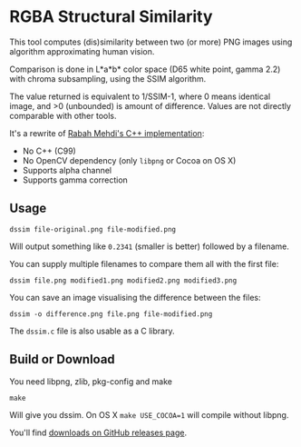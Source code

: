 # RGBA Structural Similarity

This tool computes (dis)similarity between two (or more) PNG images using algorithm approximating human vision.

Comparison is done in L\*a\*b\* color space (D65 white point, gamma 2.2) with chroma subsampling, using the SSIM algorithm.

The value returned is equivalent to 1/SSIM-1, where 0 means identical image, and >0 (unbounded) is amount of difference. Values are not directly comparable with other tools.

It's a rewrite of [Rabah Mehdi's C++ implementation](http://mehdi.rabah.free.fr/SSIM/):

* No C++ (C99)
* No OpenCV dependency (only `libpng` or Cocoa on OS X)
* Supports alpha channel
* Supports gamma correction

## Usage

    dssim file-original.png file-modified.png

Will output something like `0.2341` (smaller is better) followed by a filename.

You can supply multiple filenames to compare them all with the first file:

    dssim file.png modified1.png modified2.png modified3.png

You can save an image visualising the difference between the files:

    dssim -o difference.png file.png file-modified.png

The `dssim.c` file is also usable as a C library.

## Build or Download

You need libpng, zlib, pkg-config and make

    make

Will give you dssim. On OS X `make USE_COCOA=1` will compile without libpng.

You'll find [downloads on GitHub releases page](https://github.com/pornel/dssim/releases).

